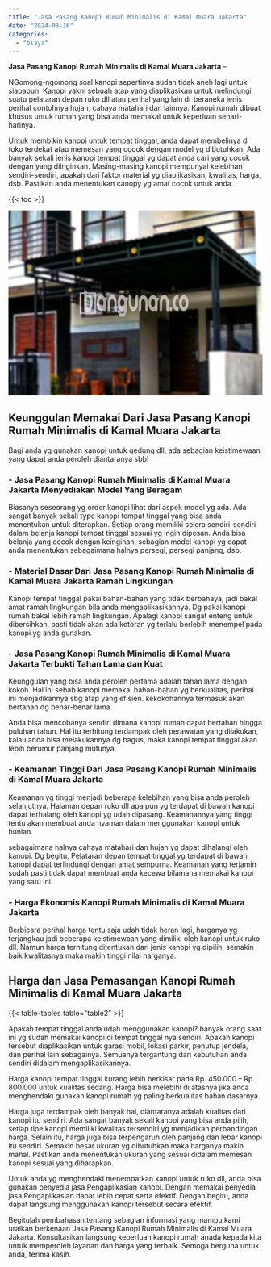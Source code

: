 ```yaml
---
title: "Jasa Pasang Kanopi Rumah Minimalis di Kamal Muara Jakarta"
date: "2024-08-16"
categories: 
  - "biaya"
---
```


**Jasa Pasang Kanopi Rumah Minimalis di Kamal Muara Jakarta** –

NGomong-ngomong soal kanopi sepertinya sudah tidak aneh lagi untuk siapapun. Kanopi yakni sebuah atap yang diaplikasikan untuk melindungi suatu pelataran depan ruko dll atau perihal yang lain dr beraneka jenis perihal contohnya hujan, cahaya matahari dan lainnya. Kanopi rumah dibuat khusus untuk rumah yang bisa anda memakai untuk keperluan sehari-harinya.

Untuk membikin kanopi untuk tempat tinggal, anda dapat membelinya di toko terdekat atau memesan yang cocok dengan model yg dibutuhkan. Ada banyak sekali jenis kanopi tempat tinggal yg dapat anda cari yang cocok dengan yang diinginkan. Masing-masing kanopi mempunyai kelebihan sendiri-sendiri, apakah dari faktor material yg diaplikasikan, kwalitas, harga, dsb. Pastikan anda menentukan canopy yg amat cocok untuk anda.

{{< toc >}}

![Jasa Pasang Kanopi Rumah Minimalis di Kamal Muara Jakarta](/images/harga-kanopi-minimalis-53.png)

## Keunggulan Memakai Dari Jasa Pasang Kanopi Rumah Minimalis di Kamal Muara Jakarta

Bagi anda yg gunakan kanopi untuk gedung dll, ada sebagian keistimewaan yang dapat anda peroleh diantaranya sbb!

### \- Jasa Pasang Kanopi Rumah Minimalis di Kamal Muara Jakarta Menyediakan Model Yang Beragam

Biasanya seseorang yg order kanopi lihat dari aspek model yg ada. Ada sangat banyak sekali type kanopi tempat tinggal yang bisa anda menentukan untuk diterapkan. Setiap orang memiliki selera sendiri-sendiri dalam belanja kanopi tempat tinggal sesuai yg ingin dipesan. Anda bisa belanja yang cocok dengan keinginan, sebagian model kanopi yg dapat anda menentukan sebagaimana halnya persegi, persegi panjang, dsb.

### \- Material Dasar Dari Jasa Pasang Kanopi Rumah Minimalis di Kamal Muara Jakarta Ramah Lingkungan

Kanopi tempat tinggal pakai bahan-bahan yang tidak berbahaya, jadi bakal amat ramah lingkungan bila anda mengaplikasikannya. Dg pakai kanopi rumah bakal lebih ramah lingkungan. Apalagi kanopi sangat enteng untuk dibersihkan, pasti tidak akan ada kotoran yg terlalu berlebih menempel pada kanopi yg anda gunakan.

### \- Jasa Pasang Kanopi Rumah Minimalis di Kamal Muara Jakarta Terbukti Tahan Lama dan Kuat

Keunggulan yang bisa anda peroleh pertama adalah tahan lama dengan kokoh. Hal ini sebab kanopi memakai bahan-bahan yg berkualitas, perihal ini menjadikannya sbg atap yang efisien. kekokohannya termasuk akan bertahan dg benar-benar lama.

Anda bisa mencobanya sendiri dimana kanopi rumah dapat bertahan hingga puluhan tahun. Hal itu terhitung terdampak oleh perawatan yang dilakukan, kalau anda bisa melakukannya dg bagus, maka kanopi tempat tinggal akan lebih berumur panjang mutunya.

### \- Keamanan Tinggi Dari Jasa Pasang Kanopi Rumah Minimalis di Kamal Muara Jakarta

Keamanan yg tinggi menjadi beberapa kelebihan yang bisa anda peroleh selanjutnya. Halaman depan ruko dll apa pun yg terdapat di bawah kanopi dapat terhalang oleh kanopi yg udah dipasang. Keamanannya yang tinggi tentu akan membuat anda nyaman dalam menggunakan kanopi untuk hunian.

sebagaimana halnya cahaya matahari dan hujan yg dapat dihalangi oleh kanopi. Dg begitu, Pelataran depan tempat tinggal yg terdapat di bawah kanopi dapat terlindungi dengan amat sempurna. Keamanan yang terjamin sudah pasti tidak dapat membuat anda kecewa bilamana memakai kanopi yang satu ini.

### \- Harga Ekonomis Kanopi Rumah Minimalis di Kamal Muara Jakarta

Berbicara perihal harga tentu saja udah tidak heran lagi, harganya yg terjangkau jadi beberapa keistimewaan yang dimiliki oleh kanopi untuk ruko dll. Namun harga terhitung ditentukan dari jenis kanopi yg dipilih, semakin baik kwalitasnya maka makin tinggi nilai harganya.

## Harga dan Jasa Pemasangan Kanopi Rumah Minimalis di Kamal Muara Jakarta

{{< table-tables table="table2" >}}

Apakah tempat tinggal anda udah menggunakan kanopi? banyak orang saat ini yg sudah memakai kanopi di tempat tinggal nya sendiri. Apakah kanopi tersebut diaplikasikan untuk garasi mobil, lokasi parkir, penutup jendela, dan perihal lain sebagainya. Semuanya tergantung dari kebutuhan anda sendiri didalam mengaplikasikannya.

Harga kanopi tempat tinggal kurang lebih berkisar pada Rp. 450.000 – Rp. 800.000 untuk kualitas sedang. Harga bisa melebihi di atasnya jika anda menghendaki gunakan kanopi rumah yg paling berkualitas bahan dasarnya.

Harga juga terdampak oleh banyak hal, diantaranya adalah kualitas dari kanopi itu sendiri. Ada sangat banyak sekali kanopi yang bisa anda pilih, setiap tipe kanopi memiliki kwalitas tersendiri yg menjadikan perbandingan harga. Selain itu, harga juga bisa terpengaruh oleh panjang dan lebar kanopi itu sendiri. Semakin besar ukuran yg dibutuhkan maka harganya makin mahal. Pastikan anda menentukan ukuran yang sesuai didalam memesan kanopi sesuai yang diharapkan.

Untuk anda yg menghendaki menempatkan kanopi untuk ruko dll, anda bisa gunakan penyedia jasa Pengaplikasian kanopi. Dengan memakai penyedia jasa Pengaplikasian dapat lebih cepat serta efektif. Dengan begitu, anda dapat langsung menggunakan kanopi tersebut secara efektif.

Begitulah pembahasan tentang sebagian informasi yang mampu kami uraikan berkenaan Jasa Pasang Kanopi Rumah Minimalis di Kamal Muara Jakarta. Konsultasikan langsung keperluan kanopi rumah anada kepada kita untuk memperoleh layanan dan harga yang terbaik. Semoga berguna untuk anda, terima kasih.
